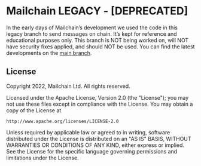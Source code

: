 # Mailchain LEGACY - [DEPRECATED]

In the early days of Mailchain’s development we used the code in this legacy branch to send messages on chain. It’s kept for reference and educational purposes only. This branch is NOT being worked on, will NOT have security fixes applied, and should NOT be used. You can find the latest developments on the [main branch](https://github.com/mailchain/mailchain).

## License

Copyright 2022, Mailchain Ltd. All rights reserved.

Licensed under the Apache License, Version 2.0 (the "License"); you may not use
these files except in compliance with the License. You may obtain a copy of the
License at

    http://www.apache.org/licenses/LICENSE-2.0

Unless required by applicable law or agreed to in writing, software distributed
under the License is distributed on an "AS IS" BASIS, WITHOUT WARRANTIES OR
CONDITIONS OF ANY KIND, either express or implied. See the License for the
specific language governing permissions and limitations under the License.
